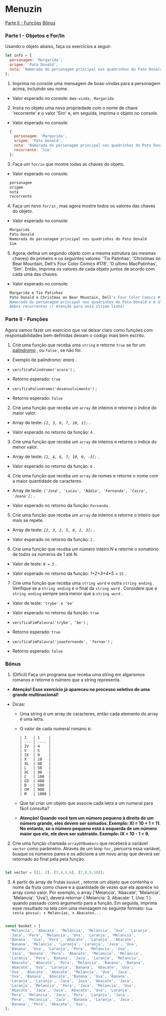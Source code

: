 # Menuzin

[Parte II - Funções](#parte-ii---funções)
[Bônus](#bônus)

### Parte I - Objetos e For/In

Usando o objeto abaixo, faça os exercícios a seguir:


```javascript
let info = {
  personagem: 'Margarida',
  origem: 'Pato Donald',
  nota: 'Namorada do personagem principal nos quadrinhos do Pato Donald',
};
```

1.  Imprima no console uma mensagem de boas-vindas para a personagem acima, incluindo seu nome.

-   Valor esperado no console:  `Bem-vinda, Margarida`

2.  Insira no objeto uma nova propriedade com o nome de chave 'recorrente' e o valor 'Sim' e, em seguida, imprima o objeto no console.

-   Valor esperado no console:


```javascript
  {
    personagem: 'Margarida',
    origem: 'Pato Donald',
    nota: 'Namorada do personagem principal nos quadrinhos do Pato Donald',
    recorrente: 'Sim'
  };
```

3.  Faça um  `for/in`  que mostre todas as chaves do objeto.

-   Valor esperado no console:


```html
  personagem
  origem
  nota
  recorrente
```

4.  Faça um novo  `for/in`  , mas agora mostre todos os valores das chaves do objeto.

-   Valor esperado no console:


```bash
  Margarida
  Pato Donald
  Namorada do personagem principal nos quadrinhos do Pato Donald
  Sim
```

5.  Agora, defina um segundo objeto com a mesma estrutura (as mesmas chaves) do primeiro e os seguintes valores: 'Tio Patinhas', 'Christmas on Bear Mountain, Dell's Four Color Comics #178', 'O último MacPatinhas', 'Sim'. Então, imprima os valores de cada objeto juntos de acordo com cada uma das chaves.

-   Valor esperado no console:


```bash
  Margarida e Tio Patinhas
  Pato Donald e Christmas on Bear Mountain, Dell's Four Color Comics #178
  Namorada do personagem principal nos quadrinhos do Pato Donald e O último MacPatinhas
  Ambos recorrentes // Atenção para essa última linha!
```


### Parte II - Funções

Agora vamos fazer um exercício que vai deixar claro como funções com responsabilidades bem definidas deixam o código mais bem escrito.

1.  Crie uma função que receba uma  `string`  e retorne  `true`  se for um  [palíndromo](https://pt.wikipedia.org/wiki/Pal%C3%ADndromo) , ou  `false`  , se não for.

-   Exemplo de palíndromo:  _arara_ .
    
-   `verificaPalindrome('arara')`  ;
    
-   Retorno esperado:  `true`
    
-   `verificaPalindrome('desenvolvimento')`  ;
    
-   Retorno esperado:  `false`
    

2.  Crie uma função que receba um  `array`  de inteiros e retorne o índice do maior valor.

-   Array de teste:  _`[2, 3, 6, 7, 10, 1];`_ .
    
-   Valor esperado no retorno da função:  `4`  .
    

3.  Crie uma função que receba um  `array`  de inteiros e retorne o índice do menor valor.

-   Array de teste:  _`[2, 4, 6, 7, 10, 0, -3];`_ .
    
-   Valor esperado no retorno da função:  `6`  .
    

4.  Crie uma função que receba um  `array`  de nomes e retorne o nome com a maior quantidade de caracteres.

-   Array de teste:  _`['José', 'Lucas', 'Nádia', 'Fernanda', 'Cairo', 'Joana'];`_ .
    
-   Valor esperado no retorno da função:  `Fernanda`  .
    

5.  Crie uma função que receba um  `array`  de inteiros e retorne o inteiro que mais se repete.

-   Array de teste:  _`[2, 3, 2, 5, 8, 2, 3];`_ .
    
-   Valor esperado no retorno da função:  `2`  .
    

6.  Crie uma função que receba um número inteiro N e retorne o somatório de todos os números de 1 até N.

-   Valor de teste:  _`N = 5`_ .
    
-   Valor esperado no retorno da função:  _1+2+3+4+5 =_ `15`  .
    

7.  Crie uma função que receba uma  `string word`  e outra  `string ending`  . Verifique se a  `string ending`  é o final da  `string word`  . Considere que a  `string ending`  sempre será menor que a  `string word`  .

-   Valor de teste:  `'trybe' e 'be'`
    
-   Valor esperado no retorno da função:  `true`
    
-   `verificaFimPalavra('trybe', 'be')`  ;
    
-   Retorno esperado:  `true`
    
-   `verificaFimPalavra('joaofernando', 'fernan')`  ;
    
-   Retorno esperado:  `false`


### Bônus

1.  (Difícil) Faça um programa que receba uma string em algarismos romanos e retorne o número que a string representa.

-   **Atenção! Esse exercício já apareceu no processo seletivo de uma grande multinacional!**
    
-   Dicas:
    
    -   Uma string é um array de caracteres, então cada elemento do array é uma letra.
    -   O valor de cada numeral romano é:
        
        
        
        ```
        | I   | 1    |
        | --- | ---- |
        | IV  | 4    |
        | V   | 5    |
        | IX  | 9    |
        | X   | 10   |
        | XL  | 40   |
        | L   | 50   |
        | XC  | 90   |
        | C   | 100  |
        | CD  | 400  |
        | D   | 500  |
        | CM  | 900  |
        | M   | 1000 |
        ```
        
    
    -   Que tal criar um objeto que associe cada letra a um numeral para fácil consulta?
    -   **Atenção! Quando você tem um número pequeno à direita de um número grande, eles devem ser somados. Exemplo: XI = 10 + 1 = 11. No entanto, se o número pequeno está à esquerda de um número maior que ele, ele deve ser subtraído. Exemplo: IX = 10 - 1 = 9.**

2.  Crie uma função chamada  `arrayOfNumbers`  que receberá a variável  `vector`  como parâmetro. Através de um loop  `for`  , percorra essa variável, busque os números pares e os adicione a um novo array que deverá ser retornado ao final pela pela função.



```javascript

let vector = [[1, 2], [3,4,5,6], [7,8,9,10]];
```

3.  A partir do array de frutas  `basket`  , retorne um objeto que contenha o nome da fruta como chave e a quantidade de vezes que ela aparece no array como valor. Por exemplo, o array ['Melancia', 'Abacate', 'Melancia', 'Melancia', 'Uva'], deverá retornar { Melancia: 3, Abacate: 1, Uva: 1 } quando passado como argumento para a função. Em seguida, imprima esse resultado na tela com uma mensagem no seguinte formato:  `Sua cesta possui: x Melancias, x Abacates...`



```javascript

const basket = [
  'Melancia', 'Abacate', 'Melancia', 'Melancia', 'Uva', 'Laranja',
  'Jaca', 'Pera', 'Melancia', 'Uva', 'Laranja', 'Melancia',
  'Banana', 'Uva', 'Pera', 'Abacate', 'Laranja', 'Abacate',
  'Banana', 'Melancia', 'Laranja', 'Laranja', 'Jaca', 'Uva',
  'Banana', 'Uva', 'Laranja', 'Pera', 'Melancia', 'Uva',
  'Jaca', 'Banana', 'Pera', 'Abacate', 'Melancia', 'Melancia',
  'Laranja', 'Pera', 'Banana', 'Jaca', 'Laranja', 'Melancia',
  'Abacate', 'Abacate', 'Pera', 'Melancia', 'Banana', 'Banana',
  'Abacate', 'Uva', 'Laranja', 'Banana', 'Abacate', 'Uva',
  'Uva', 'Abacate', 'Abacate', 'Melancia', 'Uva', 'Jaca',
  'Uva', 'Banana', 'Abacate', 'Banana', 'Uva', 'Banana',
  'Laranja', 'Laranja', 'Jaca', 'Jaca', 'Abacate', 'Jaca',
  'Laranja', 'Melancia', 'Pera', 'Jaca', 'Melancia', 'Uva',
  'Abacate', 'Jaca', 'Jaca', 'Abacate', 'Uva', 'Laranja',
  'Pera', 'Melancia', 'Jaca', 'Pera', 'Laranja', 'Jaca',
  'Pera', 'Melancia', 'Jaca', 'Banana', 'Laranja', 'Jaca',
  'Banana', 'Pera', 'Abacate', 'Uva',
];
```